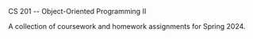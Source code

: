 CS 201 -- Object-Oriented Programming II

A collection of coursework and homework assignments for Spring 2024.
